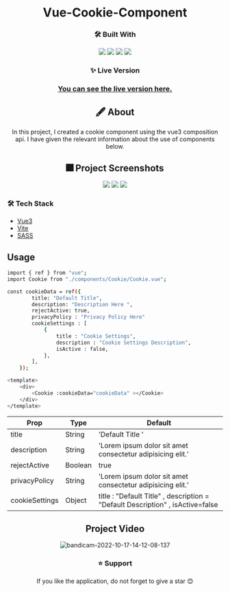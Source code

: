 <div align="center">
<h1>Vue-Cookie-Component</h1>
</div>

<div align="center">
<h3> 🛠️ Built With</h3>
<img src="https://img.shields.io/badge/Vue.js-35495E?style=for-the-badge&logo=vuedotjs&logoColor=4FC08D"></img>
<img src="https://img.shields.io/badge/Vite-646CFF?style=for-the-badge&logo=vite&logoColor=FFD62E"></img>
<img src="https://img.shields.io/badge/SASS-eeeeee?style=for-the-badge&logo=sass&logoColor=cf649a"></img>
<img src="https://img.shields.io/badge/Vercel-000000?style=for-the-badge&logo=vercel&logoColor=white"></img>
</div>


<div align="center">
<h3>✨ Live Version </h3>

### [You can see the live version here.](https://vue-cookie-component.vercel.app)
</div>

<div align="center">
<h2> 🖋️ About</h2>
<p>In this project, I created a cookie component using the vue3 composition api. I have given the relevant information about the use of components below.</p>
</div>

<div align="center" >
    <h2> 🎆 Project Screenshots </h2>
    <img src="https://user-images.githubusercontent.com/72731296/200065112-0cf3d1a8-ee97-4cf7-af32-c031ba4b5234.png"/>
    <img src="https://user-images.githubusercontent.com/72731296/200065704-040cc757-b974-4b65-92bc-c105304002b8.png"	/>
    <img src="https://user-images.githubusercontent.com/72731296/200065495-c066b740-eb58-4715-b7a3-94bf31a069da.png"/>
 </div>

### 🛠 **Tech Stack**
 - [Vue3](https://vuejs.org)
 - [Vite](https://vitejs.dev/)
 - [SASS](https://sass-lang.com/guide)


## Usage

```bash
import { ref } from "vue";
import Cookie from "./components/Cookie/Cookie.vue";
```

```bash
const cookieData = ref({
		title: "Default Title",
		description: "Description Here ",
		rejectActive: true,
		privacyPolicy : "Privacy Policy Here"
		cookieSettings : [
			{
				title : "Cookie Settings",
				description : "Cookie Settings Description",
				isActive : false,
			},
		],
	});
```

```bash
<template>
	<div>
		<Cookie :cookieData="cookieData" ></Cookie>
	</div>
</template>
```

| Prop           | Type    | Default                                                                        |
| -------------- | ------- | ------------------------------------------------------------------------------ |
| title          | String  | 'Default Title '                                                               |
| description    | String  | 'Lorem ipsum dolor sit amet consectetur adipisicing elit.'                     |
| rejectActive   | Boolean | true                                                                           |
| privacyPolicy  | String  | 'Lorem ipsum dolor sit amet consectetur adipisicing elit.'                     |
| cookieSettings | Object  | title : "Default Title" , description = "Default Description" , isActive=false |


<div align="center">
<h2> Project Video </h2>

![bandicam-2022-10-17-14-12-08-137](https://user-images.githubusercontent.com/72731296/196166328-e9188556-16fa-498b-9a7a-bc9e8479983c.gif)
</div>

<div align="center">
<h3> ⭐ Support </h3>
<p> If you like the application, do not forget to give a star 😊 </p>
</div>


